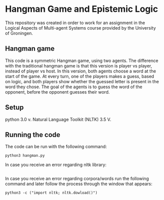# Hangman Game and Epistemic Logic

This repository was created in order to work for an assignment in the Logical Aspects of Multi-agent Systems course provided by the University of Groningen. 

## Hangman game
This code is a symmetric Hangman game, using two agents. The difference with the traditional hangman game is that this version is player vs player, instead of player vs host. In this version, both agents choose a word at the start of the game. At every turn, one of the players makes a guess, based on logic, and both players show whether the guessed letter is present in the word they chose. The goal of the agents is to guess the word of the opponent, before the opponent guesses their word.

## Setup
python 3.0 v.
Natural Language Toolkit (NLTK) 3.5 V.

## Running the code

The code can be run with the following command:

```
python3 hangman.py
```
In case you receive an error regarding nltk library: 

```pip3 install nltk
```

In case you receive an error regarding corpora/words run the following command and later follow the process through the window that appears:

```
python3 -c ("import nltk; nltk.dowload()")
```

